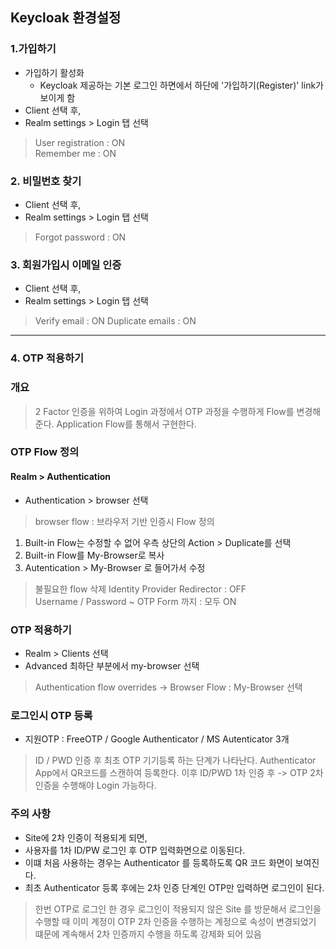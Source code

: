 ## Keycloak 환경설정
### 1.가입하기
* 가입하기 활성화 
  * Keycloak 제공하는 기본 로그인 하면에서 하단에 '가입하기(Register)' link가 보이게 함
* Client 선택 후,
* Realm settings > Login 탭 선택
> User registration : ON<BR>
> Remember me : ON

### 2. 비밀번호 찾기
* Client 선택 후,
* Realm settings > Login 탭 선택
> Forgot password : ON<BR>

### 3. 회원가입시 이메일 인증
* Client 선택 후,
* Realm settings > Login 탭 선택
> Verify email : ON
> Duplicate emails : ON

---

### 4. OTP 적용하기
### 개요
> 2 Factor 인증을 위하여 Login 과정에서 OTP 과정을 수행하게 Flow를 변경해 준다.
> Application Flow를 통해서 구현한다.

### OTP Flow 정의

#### Realm > Authentication
* Authentication > browser 선택
> browser flow : 브라우저 기반 인증시 Flow 정의

1. Built-in Flow는 수정할 수 없어 우측 상단의 Action > Duplicate를 선택
2. Built-in Flow를 My-Browser로 복사
3. Autentication > My-Browser 로 들어가서 수정
> 불필요한 flow 삭제
> Identity Provider Redirector : OFF <BR>
> Username / Password ~ OTP Form 까지 : 모두 ON

### OTP 적용하기
* Realm > Clients 선택
* Advanced 최하단 부분에서 my-browser 선택
> Authentication flow overrides
>  -> Browser Flow : My-Browser 선택

### 로그인시 OTP 등록
* 지원OTP : FreeOTP / Google Authenticator / MS Autenticator 3개
> ID / PWD 인증 후 최초 OTP 기기등록 하는 단계가 나타난다.
> Authenticator App에서 QR코드를 스캔하여 등록한다.
> 이후 ID/PWD 1차 인증 후 -> OTP 2차 인증을 수행해야 Login 가능하다.

### 주의 사항
* Site에 2차 인증이 적용되게 되면,
* 사용자를 1차 ID/PW 로그인 후 OTP 입력화면으로 이동된다.
* 이떄 처음 사용하는 경우는 Authenticator 를 등록하도록 QR 코드 화면이 보여진다.
* 최초 Authenticator 등록 후에는 2차 인증 단계인 OTP만 입력하면 로그인이 된다.
> 한번 OTP로 로그인 한 경우
> 로그인이 적용되지 않은 Site 를 방문해서 로그인을 수행할 때
> 이미 계정이 OTP 2차 인증을 수행하는 계정으로 속성이 변경되었기 떄문에
> 계속해서 2차 인증까지 수행을 하도록 강제화 되어 있음